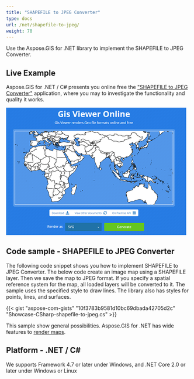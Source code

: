 ```yaml
---
title: "SHAPEFILE to JPEG Converter"
type: docs
url: /net/shapefile-to-jpeg/
weight: 70
---
```


Use the Aspose.GIS for .NET library to implement the SHAPEFILE to JPEG Converter.

## **Live Example**

Aspose.GIS for .NET / C# presents you online free the ["SHAPEFILE to JPEG Converter"](https://products.aspose.app/gis/viewer/shapefile-to-jpeg) application, where you may to investigate the functionality and quality it works.

![SHAPEFILE to JPEG Converter App](viewer.png)

## **Code sample - SHAPEFILE to JPEG Converter**

The following code snippet shows you how to implement SHAPEFILE to JPEG Converter. The below code create an image map using a SHAPEFILE layer. Then we save the map to JPEG format. If you specify a spatial reference system for the map, all loaded layers will be converted to it. 
The sample uses the specified style to draw lines. The library also has styles for points, lines, and surfaces.

{{< gist "aspose-com-gists" "10f3783b9581d10bc69dbada42705d2c" "Showcase-CSharp-shapefile-to-jpeg.cs" >}}

This sample show general possibilities. Aspose.GIS for .NET has wide features to [render maps](https://docs.aspose.com/gis/net/map-rendering/).

## **Platform - .NET / C#**

We supports Framework 4.7 or later under Windows, and .NET Core 2.0 or later under Windows or Linux
